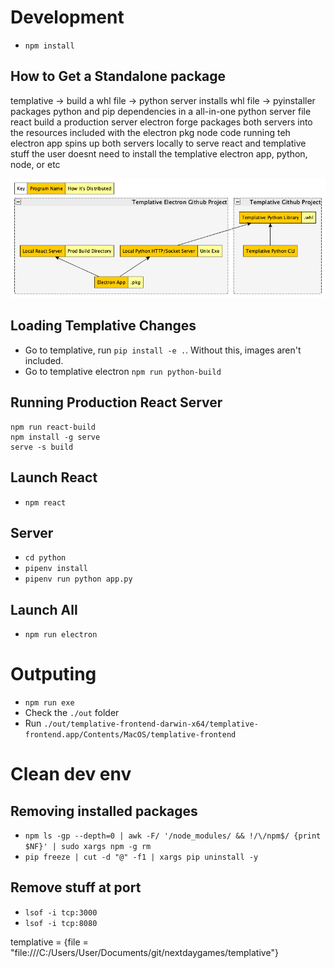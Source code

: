 # Development

- `npm install`

## How to Get a Standalone package

templative -> build a whl file -> python server installs whl file -> pyinstaller packages python and pip dependencies in a all-in-one python server file
react build a production server
electron forge packages both servers into the resources included with the electron pkg
node code running teh electron app spins up both servers locally to serve react and templative stuff
the user doesnt need to install the templative electron app, python, node, or etc

![Systems Diagram](SystemsDiagram.png)

## Loading Templative Changes

- Go to templative, run `pip install -e .`. Without this, images aren't included.
- Go to templative electron `npm run python-build`

## Running Production React Server

```
npm run react-build
npm install -g serve
serve -s build
```

## Launch React

- `npm react`

## Server

- `cd python`
- `pipenv install`
- `pipenv run python app.py`

## Launch All

- `npm run electron`

# Outputing

- `npm run exe`
- Check the `./out` folder
- Run `./out/templative-frontend-darwin-x64/templative-frontend.app/Contents/MacOS/templative-frontend`

# Clean dev env

## Removing installed packages
- `npm ls -gp --depth=0 | awk -F/ '/node_modules/ && !/\/npm$/ {print $NF}' | sudo xargs npm -g rm`
- `pip freeze | cut -d "@" -f1 | xargs pip uninstall -y`

## Remove stuff at port

- `lsof -i tcp:3000`
- `lsof -i tcp:8080`

templative = {file = "file:///C:/Users/User/Documents/git/nextdaygames/templative"}